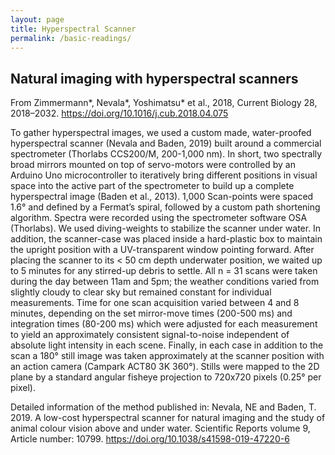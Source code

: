 ```yaml
---
layout: page
title: Hyperspectral Scanner
permalink: /basic-readings/
---
```


## Natural imaging with hyperspectral scanners


From Zimmermann*, Nevala*, Yoshimatsu* et al., 2018, Current Biology 28, 2018–2032. https://doi.org/10.1016/j.cub.2018.04.075  


To gather hyperspectral images, we used a custom made, water-proofed hyperspectral scanner (Nevala and Baden, 2019) built around a commercial spectrometer (Thorlabs CCS200/M, 200-1,000 nm). In short, two spectrally broad mirrors mounted on top of servo-motors were controlled by an Arduino Uno microcontroller to iteratively bring different positions in visual space into the active part of the spectrometer to build up a complete hyperspectral image (Baden et al., 2013). 1,000 Scan-points were spaced 1.6° and defined by a Fermat’s spiral, followed by a custom path shortening algorithm. Spectra were recorded using the spectrometer software OSA (Thorlabs). We used diving-weights to stabilize the scanner under water. In addition, the scanner-case was placed inside a hard-plastic box to maintain the upright position with a UV-transparent window pointing forward. After placing the scanner to its < 50 cm depth underwater position, we waited up to 5 minutes for any stirred-up debris to settle. All n = 31 scans were taken during the day between 11am and 5pm; the weather conditions varied from slightly cloudy to clear sky but remained constant for individual measurements. Time for one scan acquisition varied between 4 and 8 minutes, depending on the set mirror-move times (200-500 ms) and integration times (80-200 ms) which were adjusted for each measurement to yield an approximately consistent signal-to-noise independent of absolute light intensity in each scene. Finally, in each case in addition to the scan a 180° still image was taken approximately at the scanner position with an action camera (Campark ACT80 3K 360°). Stills were mapped to the 2D plane by a standard angular fisheye projection to 720x720 pixels (0.25° per pixel).

Detailed information of the method published in:
Nevala, NE and Baden, T. 2019. A low-cost hyperspectral scanner for natural imaging and the study of animal colour vision above and under water. Scientific Reports volume 9, Article number: 10799. https://doi.org/10.1038/s41598-019-47220-6
